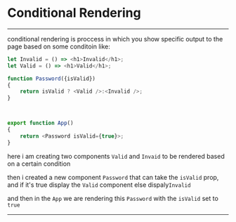 # Conditional Rendering
---

conditional rendering is proccess in which you show specific output to the page based on some conditoin like:

```javascript
let Invalid = () => <h1>Invalid</h1>;
let Valid = () => <h1>Valid</h1>;

function Password({isValid})
{
    return isValid ? <Valid />:<Invalid />;
}



export function App()
{
    return <Password isValid={true}>;
}
```


here i am creating two components ``Valid`` and ``Invaid`` to be rendered based on a certain condition

then i created a new component ``Password`` that can take the ``isValid`` prop, and if it's true display the ``Valid`` component else dispaly``Invalid``

and then in the ``App`` we are rendering this ``Password`` with the ``isValid`` set to ``true``

---
